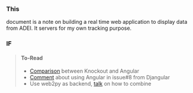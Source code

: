 ### This
document is a note on building a real time web application to display data from ADEI. It servers for my own tracking purpose.

### IF


> #### To-Read
> * [Comparison][1] between Knockout and Angular
> * [Comment][2] about using Angular in issue#8 from Djangular
> * Use web2py as backend, [talk][3] on how to combine


  [1]: http://blogs.lessthandot.com/index.php/WebDev/UIDevelopment/angularjs-vs-knockout-introduction-1/
  [2]: https://github.com/appliedsec/djangular/issues/8
  [3]: http://slides.com/amberdoctor/angularjs_and_web2py